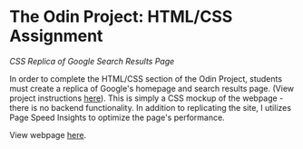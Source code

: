 # The Odin Project: HTML/CSS Assignment

*CSS Replica of Google Search Results Page*

In order to complete the HTML/CSS section of the Odin Project, students must create a replica of Google's homepage and search results page. (View project instructions [here](https://www.theodinproject.com/lessons/html-css)). This is simply a CSS mockup of the webpage - there is no backend functionality. In addition to replicating the site, I utilizes Page Speed Insights to optimize the page's performance.

View webpage [here](https://belebull.github.io/google_results_replica/).

